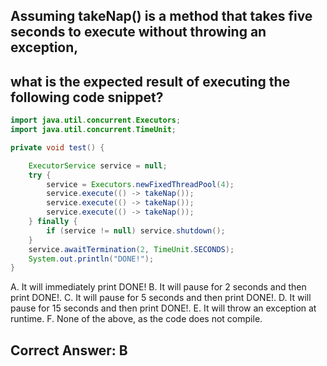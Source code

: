 ## Assuming takeNap() is a method that takes five seconds to execute without throwing an exception,
## what is the expected result of executing the following code snippet?

```java
import java.util.concurrent.Executors;
import java.util.concurrent.TimeUnit;

private void test() {

    ExecutorService service = null;
    try {
        service = Executors.newFixedThreadPool(4);
        service.execute(() -> takeNap());
        service.execute(() -> takeNap());
        service.execute(() -> takeNap());
    } finally {
        if (service != null) service.shutdown();
    }
    service.awaitTermination(2, TimeUnit.SECONDS);
    System.out.println("DONE!");
}
```


A. It will immediately print DONE!
B. It will pause for 2 seconds and then print DONE!.
C. It will pause for 5 seconds and then print DONE!.
D. It will pause for 15 seconds and then print DONE!.
E. It will throw an exception at runtime.
F. None of the above, as the code does not compile.


## Correct Answer: B